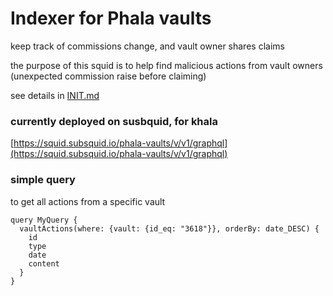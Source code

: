 # Indexer for Phala vaults

keep track of commissions change, and vault owner shares claims

the purpose of this squid is to help find malicious actions from vault owners (unexpected commission raise before claiming)

see details in [INIT.md](./INIT.md)

### currently deployed on susbquid, for khala

[https://squid.subsquid.io/phala-vaults/v/v1/graphql](https://squid.subsquid.io/phala-vaults/v/v1/graphql)

### simple query

to get all actions from a specific vault

```
query MyQuery {
  vaultActions(where: {vault: {id_eq: "3618"}}, orderBy: date_DESC) {
    id
    type
    date
    content
  }
}
```
